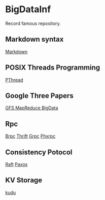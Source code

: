 # BigDataInf
Record famous repository.

## Markdown syntax
[Markdown](https://www.markdownguide.org/basic-syntax/)

## POSIX Threads Programming
[PThread](https://computing.llnl.gov/tutorials/pthreads/)

## Google Three Papers
[GFS MapReduce BigData](./GoogleThreePapers/ThreePapers.md)

## Rpc
[Brpc]()
[Thrift]()
[Grpc]()
[Phxrpc]()

## Consistency Potocol
[Raft](./ConsistencyProtocol/Raft.md)
[Paxos](./ConsistencyProtocol/Paxos.md)

## KV Storage
[kudu](./KVStorage/Kudu.md)

